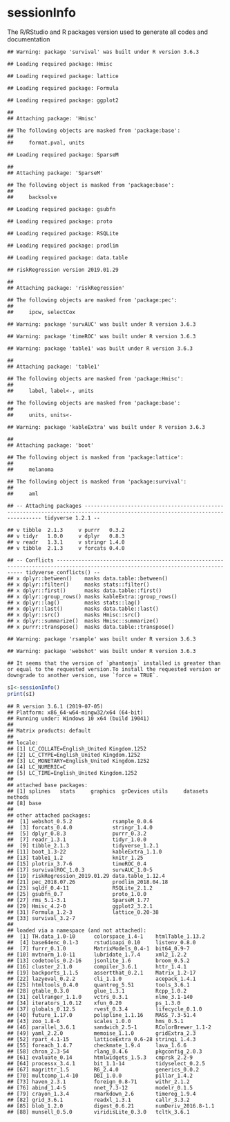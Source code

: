 sessionInfo
================

The R/RStudio and R packages version used to generate all codes and
documentation

    ## Warning: package 'survival' was built under R version 3.6.3

    ## Loading required package: Hmisc

    ## Loading required package: lattice

    ## Loading required package: Formula

    ## Loading required package: ggplot2

    ## 
    ## Attaching package: 'Hmisc'

    ## The following objects are masked from 'package:base':
    ## 
    ##     format.pval, units

    ## Loading required package: SparseM

    ## 
    ## Attaching package: 'SparseM'

    ## The following object is masked from 'package:base':
    ## 
    ##     backsolve

    ## Loading required package: gsubfn

    ## Loading required package: proto

    ## Loading required package: RSQLite

    ## Loading required package: prodlim

    ## Loading required package: data.table

    ## riskRegression version 2019.01.29

    ## 
    ## Attaching package: 'riskRegression'

    ## The following objects are masked from 'package:pec':
    ## 
    ##     ipcw, selectCox

    ## Warning: package 'survAUC' was built under R version 3.6.3

    ## Warning: package 'timeROC' was built under R version 3.6.3

    ## Warning: package 'table1' was built under R version 3.6.3

    ## 
    ## Attaching package: 'table1'

    ## The following objects are masked from 'package:Hmisc':
    ## 
    ##     label, label<-, units

    ## The following objects are masked from 'package:base':
    ## 
    ##     units, units<-

    ## Warning: package 'kableExtra' was built under R version 3.6.3

    ## 
    ## Attaching package: 'boot'

    ## The following object is masked from 'package:lattice':
    ## 
    ##     melanoma

    ## The following object is masked from 'package:survival':
    ## 
    ##     aml

    ## -- Attaching packages ------------------------------------------------------------------------------------------------------------------------------ tidyverse 1.2.1 --

    ## v tibble  2.1.3     v purrr   0.3.2
    ## v tidyr   1.0.0     v dplyr   0.8.3
    ## v readr   1.3.1     v stringr 1.4.0
    ## v tibble  2.1.3     v forcats 0.4.0

    ## -- Conflicts --------------------------------------------------------------------------------------------------------------------------------- tidyverse_conflicts() --
    ## x dplyr::between()    masks data.table::between()
    ## x dplyr::filter()     masks stats::filter()
    ## x dplyr::first()      masks data.table::first()
    ## x dplyr::group_rows() masks kableExtra::group_rows()
    ## x dplyr::lag()        masks stats::lag()
    ## x dplyr::last()       masks data.table::last()
    ## x dplyr::src()        masks Hmisc::src()
    ## x dplyr::summarize()  masks Hmisc::summarize()
    ## x purrr::transpose()  masks data.table::transpose()

    ## Warning: package 'rsample' was built under R version 3.6.3

    ## Warning: package 'webshot' was built under R version 3.6.3

    ## It seems that the version of `phantomjs` installed is greater than or equal to the requested version.To install the requested version or downgrade to another version, use `force = TRUE`.

``` r
sI<-sessionInfo()
print(sI)
```

    ## R version 3.6.1 (2019-07-05)
    ## Platform: x86_64-w64-mingw32/x64 (64-bit)
    ## Running under: Windows 10 x64 (build 19041)
    ## 
    ## Matrix products: default
    ## 
    ## locale:
    ## [1] LC_COLLATE=English_United Kingdom.1252 
    ## [2] LC_CTYPE=English_United Kingdom.1252   
    ## [3] LC_MONETARY=English_United Kingdom.1252
    ## [4] LC_NUMERIC=C                           
    ## [5] LC_TIME=English_United Kingdom.1252    
    ## 
    ## attached base packages:
    ## [1] splines   stats     graphics  grDevices utils     datasets  methods  
    ## [8] base     
    ## 
    ## other attached packages:
    ##  [1] webshot_0.5.2             rsample_0.0.6            
    ##  [3] forcats_0.4.0             stringr_1.4.0            
    ##  [5] dplyr_0.8.3               purrr_0.3.2              
    ##  [7] readr_1.3.1               tidyr_1.0.0              
    ##  [9] tibble_2.1.3              tidyverse_1.2.1          
    ## [11] boot_1.3-22               kableExtra_1.1.0         
    ## [13] table1_1.2                knitr_1.25               
    ## [15] plotrix_3.7-6             timeROC_0.4              
    ## [17] survivalROC_1.0.3         survAUC_1.0-5            
    ## [19] riskRegression_2019.01.29 data.table_1.12.4        
    ## [21] pec_2018.07.26            prodlim_2018.04.18       
    ## [23] sqldf_0.4-11              RSQLite_2.1.2            
    ## [25] gsubfn_0.7                proto_1.0.0              
    ## [27] rms_5.1-3.1               SparseM_1.77             
    ## [29] Hmisc_4.2-0               ggplot2_3.2.1            
    ## [31] Formula_1.2-3             lattice_0.20-38          
    ## [33] survival_3.2-7           
    ## 
    ## loaded via a namespace (and not attached):
    ##  [1] TH.data_1.0-10      colorspace_1.4-1    htmlTable_1.13.2   
    ##  [4] base64enc_0.1-3     rstudioapi_0.10     listenv_0.8.0      
    ##  [7] furrr_0.1.0         MatrixModels_0.4-1  bit64_0.9-7        
    ## [10] mvtnorm_1.0-11      lubridate_1.7.4     xml2_1.2.2         
    ## [13] codetools_0.2-16    jsonlite_1.6        broom_0.5.2        
    ## [16] cluster_2.1.0       compiler_3.6.1      httr_1.4.1         
    ## [19] backports_1.1.5     assertthat_0.2.1    Matrix_1.2-17      
    ## [22] lazyeval_0.2.2      cli_1.1.0           acepack_1.4.1      
    ## [25] htmltools_0.4.0     quantreg_5.51       tools_3.6.1        
    ## [28] gtable_0.3.0        glue_1.3.1          Rcpp_1.0.2         
    ## [31] cellranger_1.1.0    vctrs_0.3.1         nlme_3.1-140       
    ## [34] iterators_1.0.12    xfun_0.20           ps_1.3.0           
    ## [37] globals_0.12.5      rvest_0.3.4         lifecycle_0.1.0    
    ## [40] future_1.17.0       polspline_1.1.16    MASS_7.3-51.4      
    ## [43] zoo_1.8-6           scales_1.0.0        hms_0.5.1          
    ## [46] parallel_3.6.1      sandwich_2.5-1      RColorBrewer_1.1-2 
    ## [49] yaml_2.2.0          memoise_1.1.0       gridExtra_2.3      
    ## [52] rpart_4.1-15        latticeExtra_0.6-28 stringi_1.4.3      
    ## [55] foreach_1.4.7       checkmate_1.9.4     lava_1.6.6         
    ## [58] chron_2.3-54        rlang_0.4.6         pkgconfig_2.0.3    
    ## [61] evaluate_0.14       htmlwidgets_1.5.3   cmprsk_2.2-9       
    ## [64] processx_3.4.1      bit_1.1-14          tidyselect_0.2.5   
    ## [67] magrittr_1.5        R6_2.4.0            generics_0.0.2     
    ## [70] multcomp_1.4-10     DBI_1.0.0           pillar_1.4.2       
    ## [73] haven_2.3.1         foreign_0.8-71      withr_2.1.2        
    ## [76] abind_1.4-5         nnet_7.3-12         modelr_0.1.5       
    ## [79] crayon_1.3.4        rmarkdown_2.6       timereg_1.9.4      
    ## [82] grid_3.6.1          readxl_1.3.1        callr_3.3.2        
    ## [85] blob_1.2.0          digest_0.6.21       numDeriv_2016.8-1.1
    ## [88] munsell_0.5.0       viridisLite_0.3.0   tcltk_3.6.1
